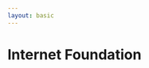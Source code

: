```yaml
---
layout: basic
---
```


# Internet Foundation

<InternetFoundationSvg />

<!-- dummy only to force the click count on this slide manually -->
<div v-click="8" />

<!--
The Cloud = everything outside your physical accessibility
-->
